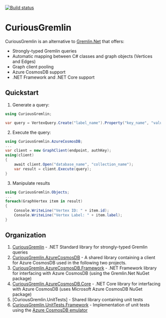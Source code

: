 [![Build status](https://ci.appveyor.com/api/projects/status/2i07jnv3pxll8r5u/branch/master?svg=true)](https://ci.appveyor.com/project/gregjesl/curiousgremlin/branch/master)

# CuriousGremlin
CuriousGremlin is an alternative to [Gremlin.Net](http://tinkerpop.apache.org/docs/current/reference/#gremlin-DotNet) that offers:
- Strongly-typed Gremlin queries
- Automatic mapping between C# classes and graph objects (Vertices and Edges)
- Graph client pooling
- Azure CosmosDB support
- .NET Framework and .NET Core support

## Quickstart
1. Generate a query:
```C#
using CuriousGremlin;

var query = VertexQuery.Create("label_name").Property("key_name", "value");
```
2. Execute the query:
```C#
using CuriousGremlin.AzureCosmosDB;
...
var client = new GraphClient(endpoint, authKey);
using(client)
{
	await client.Open("database_name", "collection_name");
	var result = client.Execute(query);
}
```
3. Manipulate results
```C#
using CuriousGremlin.Objects;
...
foreach(GraphVertex item in result)
{
	Console.WriteLine("Vertex ID: " + item.id);
	Console.WriteLine("Vertex Label: " + item.label);
}
```

## Organization
1. [CuriousGremlin](CuriousGremlin) - .NET Standard library for strongly-typed Gremlin queries
2. [CuriousGremlin.AzureCosmosDB](CuriousGremlin.AzureCosmosDB) - A shared library containing a client for Azure CosmosDB used in the following two projects. 
3. [CuriousGremlin.AzureCosmosDB.Framework](CuriousGremlin.AzureCosmosDB.Framework) - .NET Framework library for interfacing with Azure CosmosDB (using the Gremlin.Net NuGet package)
4. [CuriousGremlin.AzureCosmosDB.Core](CuriousGremlin.AzureCosmosDB.Core) - .NET Core library for interfacing with Azure CosmosDB (uses Microsoft Azure CosmosDB NuGet package)
5. [CuriousGremlin.UnitTests] - Shared library containing unit tests
6. [CuriousGremlin.UnitTests.Framework](CuriousGremlin.UnitTests.Framework) - Implementation of unit tests using the [Azure CosmosDB emulator](https://docs.microsoft.com/en-us/azure/cosmos-db/local-emulator)
